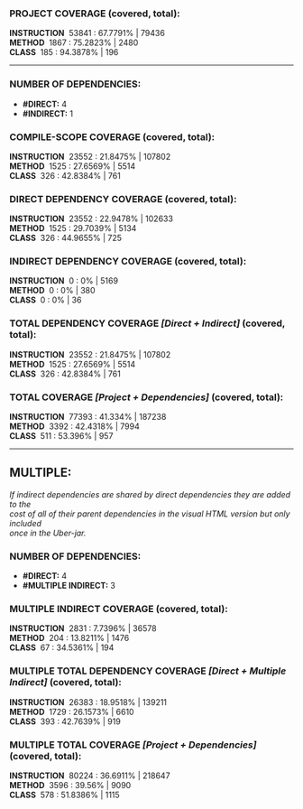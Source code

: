 ### PROJECT COVERAGE (covered, total):  
**INSTRUCTION** &nbsp;53841 : 67.7791% | 79436  
**METHOD** &nbsp;1867 : 75.2823% | 2480  
**CLASS** &nbsp;185 : 94.3878% | 196  
  
----------------------------------------------------------------  
### **NUMBER OF DEPENDENCIES:**   
- **#DIRECT:** 4  
- **#INDIRECT:** 1  
### COMPILE-SCOPE COVERAGE (covered, total):  
**INSTRUCTION** &nbsp;23552 : 21.8475% | 107802  
**METHOD** &nbsp;1525 : 27.6569% | 5514  
**CLASS** &nbsp;326 : 42.8384% | 761  
  
### DIRECT DEPENDENCY COVERAGE (covered, total):  
**INSTRUCTION** &nbsp;23552 : 22.9478% | 102633  
**METHOD** &nbsp;1525 : 29.7039% | 5134  
**CLASS** &nbsp;326 : 44.9655% | 725  
  
### INDIRECT DEPENDENCY COVERAGE (covered, total):  
**INSTRUCTION** &nbsp;0 : 0% | 5169  
**METHOD** &nbsp;0 : 0% | 380  
**CLASS** &nbsp;0 : 0% | 36  
  
### TOTAL DEPENDENCY COVERAGE _[Direct + Indirect]_ (covered, total):  
**INSTRUCTION** &nbsp;23552 : 21.8475% | 107802  
**METHOD** &nbsp;1525 : 27.6569% | 5514  
**CLASS** &nbsp;326 : 42.8384% | 761  
  
### TOTAL COVERAGE _[Project + Dependencies]_ (covered, total):  
**INSTRUCTION** &nbsp;77393 : 41.334% | 187238  
**METHOD** &nbsp;3392 : 42.4318% | 7994  
**CLASS** &nbsp;511 : 53.396% | 957  
  
----------------------------------------------------------------  
## MULTIPLE:  
_If indirect dependencies are shared by direct dependencies they are added to the  
cost of all of their parent dependencies in the visual HTML version but only included  
once in the Uber-jar._  
### **NUMBER OF DEPENDENCIES:**   
- **#DIRECT:** 4  
- **#MULTIPLE INDIRECT:** 3  
### MULTIPLE INDIRECT COVERAGE (covered, total):  
**INSTRUCTION** &nbsp;2831 : 7.7396% | 36578  
**METHOD** &nbsp;204 : 13.8211% | 1476  
**CLASS** &nbsp;67 : 34.5361% | 194  
  
### MULTIPLE TOTAL DEPENDENCY COVERAGE _[Direct + Multiple Indirect]_ (covered, total):  
**INSTRUCTION** &nbsp;26383 : 18.9518% | 139211  
**METHOD** &nbsp;1729 : 26.1573% | 6610  
**CLASS** &nbsp;393 : 42.7639% | 919  
  
### MULTIPLE TOTAL COVERAGE _[Project + Dependencies]_ (covered, total):  
**INSTRUCTION** &nbsp;80224 : 36.6911% | 218647  
**METHOD** &nbsp;3596 : 39.56% | 9090  
**CLASS** &nbsp;578 : 51.8386% | 1115  
